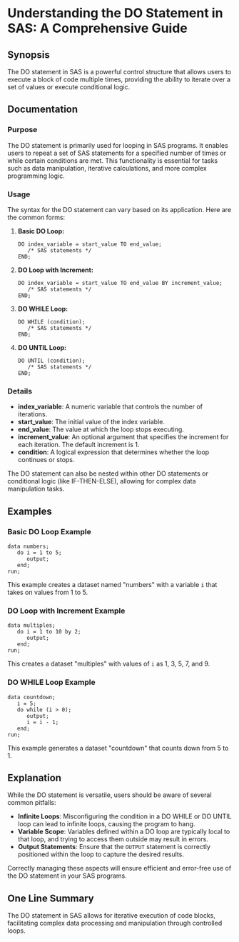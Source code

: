 <!--
Meta Description: # Understanding the DO Statement in SAS: A Comprehensive Guide ## Synopsis The DO statement in SAS is a powerful control structure that allows users t...
Meta Keywords: sas, loop, statement, statements, while
-->

# Understanding the DO Statement in SAS: A Comprehensive Guide

## Synopsis
The DO statement in SAS is a powerful control structure that allows users to execute a block of code multiple times, providing the ability to iterate over a set of values or execute conditional logic.

## Documentation
### Purpose
The DO statement is primarily used for looping in SAS programs. It enables users to repeat a set of SAS statements for a specified number of times or while certain conditions are met. This functionality is essential for tasks such as data manipulation, iterative calculations, and more complex programming logic.

### Usage
The syntax for the DO statement can vary based on its application. Here are the common forms:

1. **Basic DO Loop:**
   ```sas
   DO index_variable = start_value TO end_value;
      /* SAS statements */
   END;
   ```

2. **DO Loop with Increment:**
   ```sas
   DO index_variable = start_value TO end_value BY increment_value;
      /* SAS statements */
   END;
   ```

3. **DO WHILE Loop:**
   ```sas
   DO WHILE (condition);
      /* SAS statements */
   END;
   ```

4. **DO UNTIL Loop:**
   ```sas
   DO UNTIL (condition);
      /* SAS statements */
   END;
   ```

### Details
- **index_variable**: A numeric variable that controls the number of iterations.
- **start_value**: The initial value of the index variable.
- **end_value**: The value at which the loop stops executing.
- **increment_value**: An optional argument that specifies the increment for each iteration. The default increment is 1.
- **condition**: A logical expression that determines whether the loop continues or stops.

The DO statement can also be nested within other DO statements or conditional logic (like IF-THEN-ELSE), allowing for complex data manipulation tasks.

## Examples
### Basic DO Loop Example
```sas
data numbers;
   do i = 1 to 5;
      output;
   end;
run;
```
This example creates a dataset named "numbers" with a variable `i` that takes on values from 1 to 5.

### DO Loop with Increment Example
```sas
data multiples;
   do i = 1 to 10 by 2;
      output;
   end;
run;
```
This creates a dataset "multiples" with values of `i` as 1, 3, 5, 7, and 9.

### DO WHILE Loop Example
```sas
data countdown;
   i = 5;
   do while (i > 0);
      output;
      i = i - 1;
   end;
run;
```
This example generates a dataset "countdown" that counts down from 5 to 1.

## Explanation
While the DO statement is versatile, users should be aware of several common pitfalls:

- **Infinite Loops**: Misconfiguring the condition in a DO WHILE or DO UNTIL loop can lead to infinite loops, causing the program to hang.
- **Variable Scope**: Variables defined within a DO loop are typically local to that loop, and trying to access them outside may result in errors.
- **Output Statements**: Ensure that the `OUTPUT` statement is correctly positioned within the loop to capture the desired results.

Correctly managing these aspects will ensure efficient and error-free use of the DO statement in your SAS programs.

## One Line Summary
The DO statement in SAS allows for iterative execution of code blocks, facilitating complex data processing and manipulation through controlled loops.
